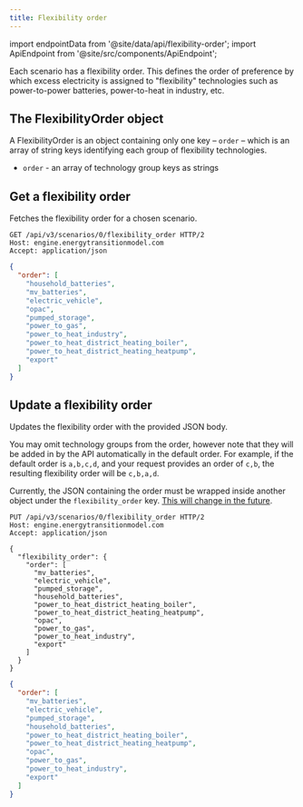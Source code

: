 ```yaml
---
title: Flexibility order
---
```


import endpointData from '@site/data/api/flexibility-order';
import ApiEndpoint from '@site/src/components/ApiEndpoint';

Each scenario has a flexibility order. This defines the order of preference by which excess electricity is assigned to "flexibility" technologies such as power-to-power batteries, power-to-heat in industry, etc.

## The FlexibilityOrder object

A FlexibilityOrder is an object containing only one key – `order` – which is an array of string keys identifying each group of flexibility technologies.

* `order` - an array of technology group keys as strings

## Get a flexibility order

Fetches the flexibility order for a chosen scenario.

<ApiEndpoint data={endpointData.show} />

```http title="Example request"
GET /api/v3/scenarios/0/flexibility_order HTTP/2
Host: engine.energytransitionmodel.com
Accept: application/json
```

```json title="Example response"
{
  "order": [
    "household_batteries",
    "mv_batteries",
    "electric_vehicle",
    "opac",
    "pumped_storage",
    "power_to_gas",
    "power_to_heat_industry",
    "power_to_heat_district_heating_boiler",
    "power_to_heat_district_heating_heatpump",
    "export"
  ]
}
```

## Update a flexibility order

Updates the flexibility order with the provided JSON body.

You may omit technology groups from the order, however note that they will be added in by the API automatically in the default order. For example, if the default order is `a,b,c,d`, and your request provides an order of `c,b`, the resulting flexibility order will be `c,b,a,d`.

Currently, the JSON containing the order must be wrapped inside another object under the `flexibility_order` key. [This will change in the future](https://github.com/quintel/etengine/issues/1109).

<ApiEndpoint data={endpointData.update} />

```http title="Example request"
PUT /api/v3/scenarios/0/flexibility_order HTTP/2
Host: engine.energytransitionmodel.com
Accept: application/json

{
  "flexibility_order": {
    "order": [
      "mv_batteries",
      "electric_vehicle",
      "pumped_storage",
      "household_batteries",
      "power_to_heat_district_heating_boiler",
      "power_to_heat_district_heating_heatpump",
      "opac",
      "power_to_gas",
      "power_to_heat_industry",
      "export"
    ]
  }
}
```

```json title="Example response"
{
  "order": [
    "mv_batteries",
    "electric_vehicle",
    "pumped_storage",
    "household_batteries",
    "power_to_heat_district_heating_boiler",
    "power_to_heat_district_heating_heatpump",
    "opac",
    "power_to_gas",
    "power_to_heat_industry",
    "export"
  ]
}
```
